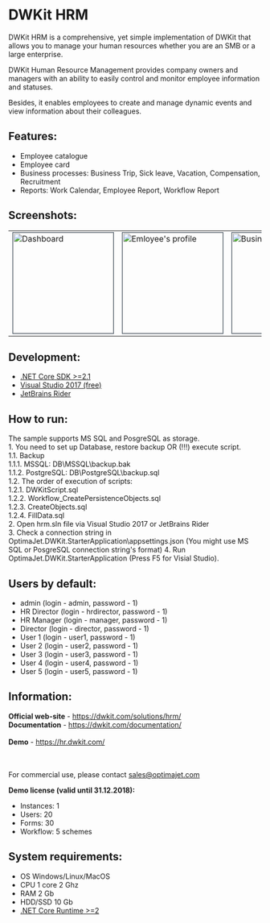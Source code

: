 ﻿DWKit HRM
==================

DWKit HRM is a comprehensive, yet simple implementation of DWKit that allows you to manage your human resources whether you are an SMB or a large enterprise.

DWKit Human Resource Management provides company owners and managers with an ability to easily control and monitor employee information and statuses.

Besides, it enables employees to create and manage dynamic events and view information about their colleagues.

<h2>Features:</h2>
<ul>
<li>Employee catalogue</li>
<li>Employee card</li>
<li>Business processes: Business Trip, Sick leave, Vacation, Compensation, Recruitment</li>
<li>Reports: Work Calendar, Employee Report, Workflow Report</li>
</ul>

<h2>Screenshots:</h2>
<table>
<tr>
	<td>
<img src="https://raw.githubusercontent.com/optimajet/HRM/master/Resources/Dashboard.png" alt="Dashboard" width="200" style="
    border: 1px solid;
    border-color: #3e4d5c;">
</td><td>
<img src="https://raw.githubusercontent.com/optimajet/HRM/master/Resources/EmployyeProfile.png" alt="Emloyee's profile" width="200" style="
	    border: 1px solid;
	    border-color: #3e4d5c;">
</td><td>
<img src="https://github.com/optimajet/HRM/blob/master/Resources/BusinessTrip.png" alt="Business Trip" width="200" style="
	    border: 1px solid;
	    border-color: #3e4d5c;">
		</td>
</tr>
</table>

<h2>Development:</h2>
<ul>
	<li><a href="https://www.microsoft.com/net/download">.NET Core SDK >=2.1</a></li>
	<li><a href="https://www.visualstudio.com/free-developer-offers/">Visual Studio 2017 (free)</a></li>
	<li><a href="https://www.jetbrains.com/rider/">JetBrains Rider</a></li>
</ul>

<h2>How to run:</h2>
The sample supports MS SQL and PosgreSQL as storage.<br/>
1. You need to set up Database, restore backup OR (!!!) execute script.<br/>
1.1. Backup<br/>
1.1.1. MSSQL: DB\MSSQL\backup.bak<br/>
1.1.2. PostgreSQL: DB\PostgreSQL\backup.sql<br/>
1.2. The order of execution of scripts:<br/>
1.2.1. DWKitScript.sql<br/>
1.2.2. Workflow_CreatePersistenceObjects.sql<br/>
1.2.3. CreateObjects.sql<br/>
1.2.4. FillData.sql<br/>
2. Open hrm.sln file via Visual Studio 2017 or JetBrains Rider<br/>
3. Check a connection string in OptimaJet.DWKit.StarterApplication\appsettings.json (You might use MS SQL or PosgreSQL connection string's format)
4. Run OptimaJet.DWKit.StarterApplication (Press F5 for Visial Studio).

<h2>Users by default:</h2>
<ul>
<li>admin (login - admin, password - 1)</li>
<li>HR Director (login - hrdirector, password - 1)</li>
<li>HR Manager (login - manager, password - 1)</li>
<li>Director (login - director, password - 1)</li>
<li>User 1 (login - user1, password - 1)</li>
<li>User 2 (login - user2, password - 1)</li>
<li>User 3 (login - user3, password - 1)</li>
<li>User 4 (login - user4, password - 1)</li>
<li>User 5 (login - user5, password - 1)</li>
</ul>

<h2>Information:</h2>
<b>Official web-site</b> - <a href="https://dwkit.com/solutions/hrm/">https://dwkit.com/solutions/hrm/</a><br/>
<b>Documentation</b> - <a href="https://dwkit.com/documentation/">https://dwkit.com/documentation/</a><br/><br/>
<b>Demo</b> - <a href="https://hr.dwkit.com/">https://hr.dwkit.com/</a><br/>
<br/><br/>

For commercial use, please contact <a href="mailto:sales@optimajet.com?subject=DWKit question from github">sales@optimajet.com</a><br/>

<b>Demo license (valid until 31.12.2018):</b>
<ul>
<li>Instances: 1</li>
<li>Users: 20</li>
<li>Forms: 30</li>
<li>Workflow: 5 schemes</li>
</ul>

<h2>System requirements:</h2>
<ul>
	<li>OS Windows/Linux/MacOS</li>
	<li>CPU 1 core 2 Ghz</li>
	<li>RAM 2 Gb</li>
	<li>HDD/SSD 10 Gb</li>
	<li><a href="https://www.microsoft.com/net/download">.NET Core Runtime >=2</a></li>
</ul>
